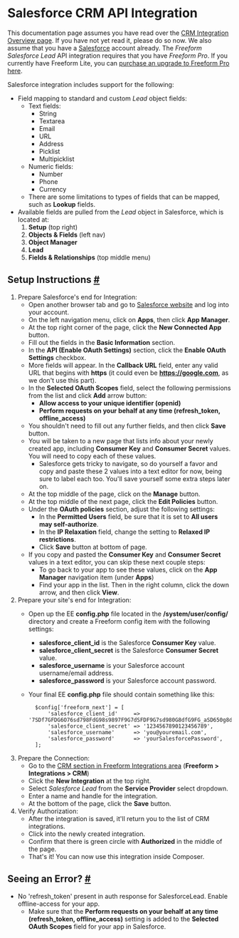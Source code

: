 # Salesforce CRM API Integration

This documentation page assumes you have read over the [CRM Integration Overview page](crm-integrations.md). If you have not yet read it, please do so now. We also assume that you have a [Salesforce](https://www.salesforce.com) account already. The *Freeform Salesforce Lead* API integration requires that you have *Freeform Pro*. If you currently have Freeform Lite, you can [purchase an upgrade to Freeform Pro here](https://solspace.com/expressionengine/freeform/pro).

Salesforce integration includes support for the following:

* Field mapping to standard and custom *Lead* object fields:
	* Text fields:
		* String
		* Textarea
		* Email
		* URL
		* Address
		* Picklist
		* Multipicklist
	* Numeric fields:
		* Number
		* Phone
		* Currency
	* There are some limitations to types of fields that can be mapped, such as **Lookup** fields.
* Available fields are pulled from the *Lead* object in Salesforce, which is located at:
	1. **Setup** (top right)
	2. **Objects & Fields** (left nav)
	3. **Object Manager**
	4. **Lead**
	5. **Fields & Relationships** (top middle menu)


## Setup Instructions <a href="#setup" id="setup" class="docs-anchor">#</a>

1. Prepare Salesforce's end for Integration:
	* Open another browser tab and go to [Salesforce website](https://login.salesforce.com) and log into your account.
	* On the left navigation menu, click on **Apps**, then click **App Manager**.
	* At the top right corner of the page, click the **New Connected App** button.
	* Fill out the fields in the **Basic Information** section.
	* In the **API (Enable OAuth Settings)** section, click the **Enable OAuth Settings** checkbox.
	* More fields will appear. In the **Callback URL** field, enter any valid URL that begins with **https** (it could even be **https://google.com**, as we don't use this part).
	* In the **Selected OAuth Scopes** field, select the following permissions from the list and click **Add** arrow button:
		* **Allow access to your unique identifier (openid)**
		* **Perform requests on your behalf at any time (refresh_token, offline_access)**
	* You shouldn't need to fill out any further fields, and then click **Save** button.
	* You will be taken to a new page that lists info about your newly created app, including **Consumer Key** and **Consumer Secret** values. You will need to copy each of these values.
		* Salesforce gets tricky to navigate, so do yourself a favor and copy and paste these 2 values into a text editor for now, being sure to label each too. You'll save yourself some extra steps later on.
	* At the top middle of the page, click on the **Manage** button.
	* At the top middle of the next page, click the **Edit Policies** button.
	* Under the **OAuth policies** section, adjust the following settings:
		* In the **Permitted Users** field, be sure that it is set to **All users may self-authorize**.
		* In the **IP Relaxation** field, change the setting to **Relaxed IP restrictions**.
		* Click **Save** button at bottom of page.
	* If you copy and pasted the **Consumer Key** and **Consumer Secret** values in a text editor, you can skip these next couple steps:
		* To go back to your app to see these values, click on the **App Manager** navigation item (under **Apps**)
		* Find your app in the list. Then in the right column, click the down arrow, and then click **View**.
2. Prepare your site's end for Integration:
	* Open up the EE **config.php** file located in the **/system/user/config/** directory and create a Freeform config item with the following settings:
		* **salesforce_client_id** is the Salesforce **Consumer Key** value.
		* **salesforce_client_secret** is the Salesforce **Consumer Secret** value.
		* **salesforce_username** is your Salesforce account username/email address.
		* **salesforce_password** is your Salesforce account password.
	* Your final EE **config.php** file should contain something like this:

			$config['freeform_next'] = [
				'salesforce_client_id'     => '7SDf7GFDG6O76sd798FdG98s9897F9G7dSFDF9G7sd980G8dfG9FG_aSD650g8dsh7D98g79Fs98ds0788Ps',
				'salesforce_client_secret' => '1234567890123456789',
				'salesforce_username'      => 'you@youremail.com',
				'salesforce_password'      => 'yourSalesforcePassword',
			];

3. Prepare the Connection:
	* Go to the [CRM section in Freeform Integrations area](crm-integrations.md) (**Freeform > Integrations > CRM**)
	* Click the **New Integration** at the top right.
	* Select *Salesforce Lead* from the **Service Provider** select dropdown.
	* Enter a name and handle for the integration.
	* At the bottom of the page, click the **Save** button.
4. Verify Authorization:
	* After the integration is saved, it'll return you to the list of CRM integrations.
	* Click into the newly created integration.
	* Confirm that there is green circle with **Authorized** in the middle of the page.
	* That's it! You can now use this integration inside Composer.


## Seeing an Error? <a href="#errors" id="errors" class="docs-anchor">#</a>

* No 'refresh_token' present in auth response for SalesforceLead. Enable offline-access for your app.
	* Make sure that the **Perform requests on your behalf at any time (refresh_token, offline_access)** setting is added to the **Selected OAuth Scopes** field for your app in Salesforce.
